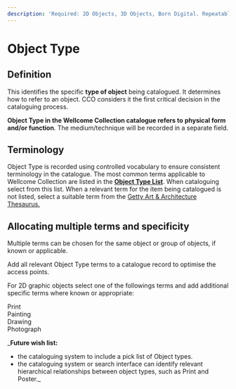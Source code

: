 ```yaml
---
description: 'Required: 2D Objects, 3D Objects, Born Digital. Repeatable'
---
```


# Object Type

## Definition

This identifies the specific **type of object** being catalogued. It determines how to refer to an object. CCO considers it the first critical decision in the cataloguing process.

**Object Type in the Wellcome Collection catalogue refers to** **physical form and/or function**. The medium/technique will be recorded in a separate field.

## Terminology

Object Type is recorded using controlled vocabulary to ensure consistent terminology in the catalogue.  The most common terms applicable to Wellcome Collection are listed in the [**Object Type List**](object-type-list.md). When cataloguing select from this list. When a relevant term for the item being catalogued is not listed, select a suitable term from the [Getty Art & Architecture Thesaurus.](https://www.getty.edu/research/tools/vocabularies/aat/)

## Allocating multiple terms and specificity

Multiple terms can be chosen for the same object or group of objects, if known or applicable.

Add all relevant Object Type terms to a catalogue record to optimise the access points.

For 2D graphic objects select one of the followings terms and add additional specific terms where known or appropriate:  
  
Print  
Painting  
Drawing  
Photograph



_**Future wish list:**   
- the cataloguing system to include a pick list of Object types.  
- the cataloguing system or search interface can identify relevant hierarchical relationships between object types, such as Print and Poster._

